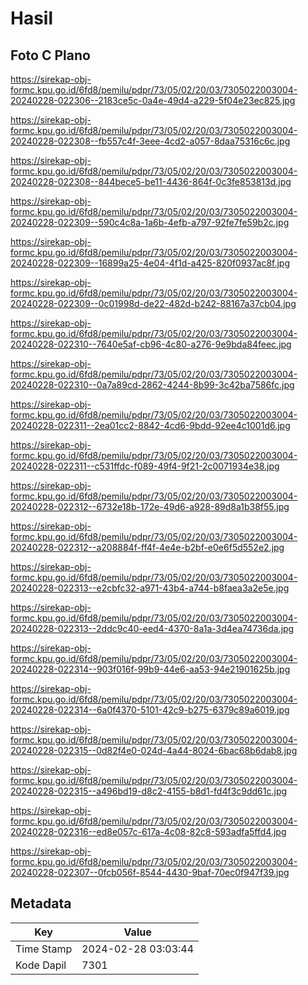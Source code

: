 # Hasil

## Foto C Plano

https://sirekap-obj-formc.kpu.go.id/6fd8/pemilu/pdpr/73/05/02/20/03/7305022003004-20240228-022306--2183ce5c-0a4e-49d4-a229-5f04e23ec825.jpg

https://sirekap-obj-formc.kpu.go.id/6fd8/pemilu/pdpr/73/05/02/20/03/7305022003004-20240228-022308--fb557c4f-3eee-4cd2-a057-8daa75316c6c.jpg

https://sirekap-obj-formc.kpu.go.id/6fd8/pemilu/pdpr/73/05/02/20/03/7305022003004-20240228-022308--844bece5-be11-4436-864f-0c3fe853813d.jpg

https://sirekap-obj-formc.kpu.go.id/6fd8/pemilu/pdpr/73/05/02/20/03/7305022003004-20240228-022309--590c4c8a-1a6b-4efb-a797-92fe7fe59b2c.jpg

https://sirekap-obj-formc.kpu.go.id/6fd8/pemilu/pdpr/73/05/02/20/03/7305022003004-20240228-022309--16899a25-4e04-4f1d-a425-820f0937ac8f.jpg

https://sirekap-obj-formc.kpu.go.id/6fd8/pemilu/pdpr/73/05/02/20/03/7305022003004-20240228-022309--0c01998d-de22-482d-b242-88167a37cb04.jpg

https://sirekap-obj-formc.kpu.go.id/6fd8/pemilu/pdpr/73/05/02/20/03/7305022003004-20240228-022310--7640e5af-cb96-4c80-a276-9e9bda84feec.jpg

https://sirekap-obj-formc.kpu.go.id/6fd8/pemilu/pdpr/73/05/02/20/03/7305022003004-20240228-022310--0a7a89cd-2862-4244-8b99-3c42ba7586fc.jpg

https://sirekap-obj-formc.kpu.go.id/6fd8/pemilu/pdpr/73/05/02/20/03/7305022003004-20240228-022311--2ea01cc2-8842-4cd6-9bdd-92ee4c1001d6.jpg

https://sirekap-obj-formc.kpu.go.id/6fd8/pemilu/pdpr/73/05/02/20/03/7305022003004-20240228-022311--c531ffdc-f089-49f4-9f21-2c0071934e38.jpg

https://sirekap-obj-formc.kpu.go.id/6fd8/pemilu/pdpr/73/05/02/20/03/7305022003004-20240228-022312--6732e18b-172e-49d6-a928-89d8a1b38f55.jpg

https://sirekap-obj-formc.kpu.go.id/6fd8/pemilu/pdpr/73/05/02/20/03/7305022003004-20240228-022312--a208884f-ff4f-4e4e-b2bf-e0e6f5d552e2.jpg

https://sirekap-obj-formc.kpu.go.id/6fd8/pemilu/pdpr/73/05/02/20/03/7305022003004-20240228-022313--e2cbfc32-a971-43b4-a744-b8faea3a2e5e.jpg

https://sirekap-obj-formc.kpu.go.id/6fd8/pemilu/pdpr/73/05/02/20/03/7305022003004-20240228-022313--2ddc9c40-eed4-4370-8a1a-3d4ea74736da.jpg

https://sirekap-obj-formc.kpu.go.id/6fd8/pemilu/pdpr/73/05/02/20/03/7305022003004-20240228-022314--903f016f-99b9-44e6-aa53-94e21901625b.jpg

https://sirekap-obj-formc.kpu.go.id/6fd8/pemilu/pdpr/73/05/02/20/03/7305022003004-20240228-022314--6a0f4370-5101-42c9-b275-6379c89a6019.jpg

https://sirekap-obj-formc.kpu.go.id/6fd8/pemilu/pdpr/73/05/02/20/03/7305022003004-20240228-022315--0d82f4e0-024d-4a44-8024-6bac68b6dab8.jpg

https://sirekap-obj-formc.kpu.go.id/6fd8/pemilu/pdpr/73/05/02/20/03/7305022003004-20240228-022315--a496bd19-d8c2-4155-b8d1-fd4f3c9dd61c.jpg

https://sirekap-obj-formc.kpu.go.id/6fd8/pemilu/pdpr/73/05/02/20/03/7305022003004-20240228-022316--ed8e057c-617a-4c08-82c8-593adfa5ffd4.jpg

https://sirekap-obj-formc.kpu.go.id/6fd8/pemilu/pdpr/73/05/02/20/03/7305022003004-20240228-022307--0fcb056f-8544-4430-9baf-70ec0f947f39.jpg


## Metadata

| Key        | Value               |
| ---------- | ------------------- |
| Time Stamp | 2024-02-28 03:03:44 |
| Kode Dapil | 7301                |



